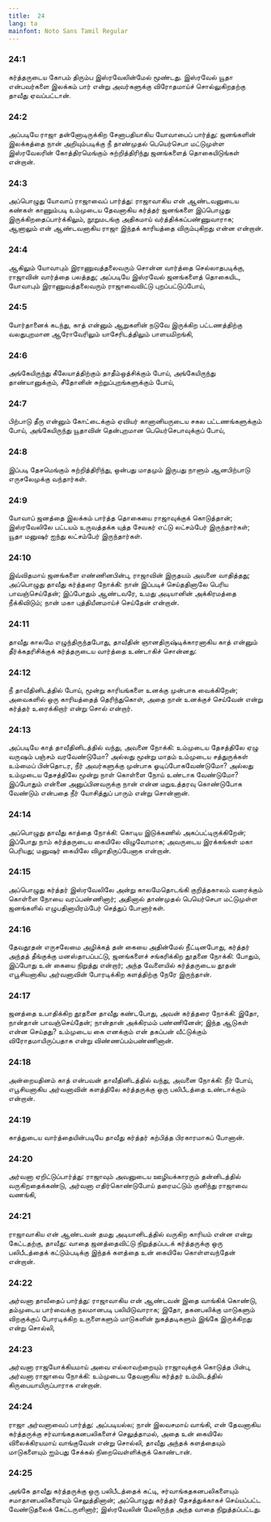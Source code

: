 ```yaml
---
title:  24
lang: ta
mainfont: Noto Sans Tamil Regular
---
```


###  24:1

கர்த்தருடைய கோபம் திரும்ப இஸ்ரவேலின்மேல் மூண்டது. இஸ்ரவேல் யூதா என்பவர்களை இலக்கம் பார் என்று அவர்களுக்கு விரோதமாய்ச் சொல்லுகிறதற்கு தாவீது ஏவப்பட்டான்.

###  24:2

அப்படியே ராஜா தன்னோடிருக்கிற சேனாபதியாகிய யோவாபைப் பார்த்து: ஜனங்களின் இலக்கத்தை நான் அறியும்படிக்கு நீ தாண்முதல் பெயெர்செபா மட்டுமுள்ள இஸ்ரவேலரின் கோத்திரமெங்கும் சுற்றித்திரிந்து ஜனங்களைத் தொகையிடுங்கள் என்றான்.

###  24:3

அப்பொழுது யோவாப் ராஜாவைப் பார்த்து: ராஜாவாகிய என் ஆண்டவனுடைய கண்கள் காணும்படி உம்முடைய தேவனாகிய கர்த்தர் ஜனங்களை இப்பொழுது இருக்கிறதைப்பார்க்கிலும், நூறுமடங்கு அதிகமாய் வர்த்திக்கப்பண்ணுவாராக; ஆனாலும் என் ஆண்டவனாகிய ராஜா இந்தக் காரியத்தை விரும்புகிறது என்ன என்றான்.

###  24:4

ஆகிலும் யோவாபும் இராணுவத்தலைவரும் சொன்ன வார்த்தை செல்லாதபடிக்கு, ராஜாவின் வார்த்தை பலத்தது; அப்படியே இஸ்ரவேல் ஜனங்களைத் தொகையிட, யோவாபும் இராணுவத்தலைவரும் ராஜாவைவிட்டு புறப்பட்டுப்போய்,

###  24:5

யோர்தானைக் கடந்து, காத் என்னும் ஆறுகளின் நடுவே இருக்கிற பட்டணத்திற்கு வலதுபுறமான ஆரோவேரிலும் யாசேரிடத்திலும் பாளயமிறங்கி,

###  24:6

அங்கேயிருந்து கீலேயாத்திற்கும் தாதீம்ஒத்சிக்கும் போய், அங்கேயிருந்து தாண்யானுக்கும், சீதோனின் சுற்றுப்புறங்களுக்கும் போய்,

###  24:7

பிற்பாடு தீரு என்னும் கோட்டைக்கும் ஏவியர் கானானியருடைய சகல பட்டணங்களுக்கும் போய், அங்கேயிருந்து யூதாவின் தென்புறமான பெயெர்செபாவுக்குப் போய்,

###  24:8

இப்படி தேசமெங்கும் சுற்றித்திரிந்து, ஒன்பது மாதமும் இருபது நாளும் ஆனபிற்பாடு எருசலேமுக்கு வந்தார்கள்.

###  24:9

யோவாப் ஜனத்தை இலக்கம் பார்த்த தொகையை ராஜாவுக்குக் கொடுத்தான்; இஸ்ரவேலிலே பட்டயம் உருவத்தக்க யுத்த சேவகர் எட்டு லட்சம்பேர் இருந்தார்கள்; யூதா மனுஷர் ஐந்து லட்சம்பேர் இருந்தார்கள்.

###  24:10

இவ்விதமாய் ஜனங்களை எண்ணினபின்பு, ராஜாவின் இருதயம் அவனை வாதித்தது; அப்பொழுது தாவீது கர்த்தரை நோக்கி: நான் இப்படிச் செய்ததினாலே பெரிய பாவஞ்செய்தேன்; இப்போதும் ஆண்டவரே, உமது அடியானின் அக்கிரமத்தை நீக்கிவிடும்; நான் மகா புத்தியீனமாய்ச் செய்தேன் என்றான்.

###  24:11

தாவீது காலமே எழுந்திருந்தபோது, தாவீதின் ஞானதிருஷ்டிக்காரனாகிய காத் என்னும் தீர்க்கதரிசிக்குக் கர்த்தருடைய வார்த்தை உண்டாகிச் சொன்னது:

###  24:12

நீ தாவீதினிடத்தில் போய், மூன்று காரியங்களை உனக்கு முன்பாக வைக்கிறேன்; அவைகளில் ஒரு காரியத்தைத் தெரிந்துகொள், அதை நான் உனக்குச் செய்வேன் என்று கர்த்தர் உரைக்கிறார் என்று சொல் என்றார்.

###  24:13

அப்படியே காத் தாவீதினிடத்தில் வந்து, அவனை நோக்கி: உம்முடைய தேசத்திலே ஏழு வருஷம் பஞ்சம் வரவேண்டுமோ? அல்லது மூன்று மாதம் உம்முடைய சத்துருக்கள் உம்மைப் பின்தொடர, நீர் அவர்களுக்கு முன்பாக ஓடிப்போகவேண்டுமோ? அல்லது உம்முடைய தேசத்திலே மூன்று நாள் கொள்ளை நோய் உண்டாக வேண்டுமோ? இப்போதும் என்னை அனுப்பினவருக்கு நான் என்ன மறுஉத்தரவு கொண்டுபோக வேண்டும் என்பதை நீர் யோசித்துப் பாரும் என்று சொன்னான்.

###  24:14

அப்பொழுது தாவீது காத்தை நோக்கி: கொடிய இடுக்கணில் அகப்பட்டிருக்கிறேன்; இப்போது நாம் கர்த்தருடைய கையிலே விழுவோமாக; அவருடைய இரக்கங்கள் மகா பெரியது; மனுஷர் கையிலே விழாதிருப்பேனாக என்றான்.

###  24:15

அப்பொழுது கர்த்தர் இஸ்ரவேலிலே அன்று காலமேதொடங்கி குறித்தகாலம் வரைக்கும் கொள்ளை நோயை வரப்பண்ணினார்; அதினால் தாண்முதல் பெயெர்செபா மட்டுமுள்ள ஜனங்களில் எழுபதினாயிரம்பேர் செத்துப் போனார்கள்.

###  24:16

தேவதூதன் எருசலேமை அழிக்கத் தன் கையை அதின்மேல் நீட்டினபோது, கர்த்தர் அந்தத் தீங்குக்கு மனஸ்தாபப்பட்டு, ஜனங்களைச் சங்கரிக்கிற தூதனை நோக்கி: போதும், இப்போது உன் கையை நிறுத்து என்றார்; அந்த வேளையில் கர்த்தருடைய தூதன் எபூசியனாகிய அர்வனாவின் போரடிக்கிற களத்திற்கு நேரே இருந்தான்.

###  24:17

ஜனத்தை உபாதிக்கிற தூதனை தாவீது கண்டபோது, அவன் கர்த்தரை நோக்கி: இதோ, நான்தான் பாவஞ்செய்தேன்; நான்தான் அக்கிரமம் பண்ணினேன்; இந்த ஆடுகள் என்ன செய்தது? உம்முடைய கை எனக்கும் என் தகப்பன் வீட்டுக்கும் விரோதமாயிருப்பதாக என்று விண்ணப்பம்பண்ணினான்.

###  24:18

அன்றையதினம் காத் என்பவன் தாவீதினிடத்தில் வந்து, அவனை நோக்கி: நீர் போய், எபூசியனாகிய அர்வனாவின் களத்திலே கர்த்தருக்கு ஒரு பலிபீடத்தை உண்டாக்கும் என்றான்.

###  24:19

காத்துடைய வார்த்தையின்படியே தாவீது கர்த்தர் கற்பித்த பிரகாரமாகப் போனான்.

###  24:20

அர்வனா ஏறிட்டுப்பார்த்து: ராஜாவும் அவனுடைய ஊழியக்காரரும் தன்னிடத்தில் வருகிறதைக்கண்டு, அர்வனா எதிர்கொண்டுபோய் தரைமட்டும் குனிந்து ராஜாவை வணங்கி,

###  24:21

ராஜாவாகிய என் ஆண்டவன் தமது அடியானிடத்தில் வருகிற காரியம் என்ன என்று கேட்டதற்கு, தாவீது: வாதை ஜனத்தைவிட்டு நிறுத்தப்படக் கர்த்தருக்கு ஒரு பலிபீடத்தைக் கட்டும்படிக்கு இந்தக் களத்தை உன் கையிலே கொள்ளவந்தேன் என்றான்.

###  24:22

அர்வனா தாவீதைப் பார்த்து: ராஜாவாகிய என் ஆண்டவன் இதை வாங்கிக் கொண்டு, தம்முடைய பார்வைக்கு நலமானபடி பலியிடுவாராக; இதோ, தகனபலிக்கு மாடுகளும் விறகுக்குப் போரடிக்கிற உருளைகளும் மாடுகளின் நுகத்தடிகளும் இங்கே இருக்கிறது என்று சொல்லி,

###  24:23

அர்வனா ராஜயோக்கியமாய் அவை எல்லாவற்றையும் ராஜாவுக்குக் கொடுத்த பின்பு, அர்வனா ராஜாவை நோக்கி: உம்முடைய தேவனாகிய கர்த்தர் உம்மிடத்தில் கிருபையாயிருப்பாராக என்றான்.

###  24:24

ராஜா அர்வனாவைப் பார்த்து: அப்படியல்ல; நான் இலவசமாய் வாங்கி, என் தேவனாகிய கர்த்தருக்கு சர்வாங்கதகனபலிகளைச் செலுத்தாமல், அதை உன் கையிலே விலைக்கிரயமாய் வாங்குவேன் என்று சொல்லி, தாவீது அந்தக் களத்தையும் மாடுகளையும் ஐம்பது சேக்கல் நிறைவெள்ளிக்குக் கொண்டான்.

###  24:25

அங்கே தாவீது கர்த்தருக்கு ஒரு பலிபீடத்தைக் கட்டி, சர்வாங்கதகனபலிகளையும் சமாதானபலிகளையும் செலுத்தினான்; அப்பொழுது கர்த்தர் தேசத்துக்காகச் செய்யப்பட்ட வேண்டுதலைக் கேட்டருளினார்; இஸ்ரவேலின் மேலிருந்த அந்த வாதை நிறுத்தப்பட்டது.

